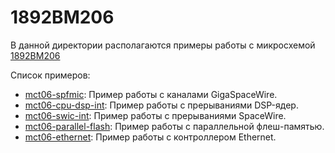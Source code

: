 # 1892ВМ206

В данной директории располагаются примеры работы с микросхемой [1892ВМ206](https://support.elvees.com/docs/Microchips/1892VM206/)

Список примеров:

- [mct06-spfmic](./mct06-spfmic/): Пример работы с каналами GigaSpaceWire.
- [mct06-cpu-dsp-int](./mct06-cpu-dsp-int/): Пример работы с прерываниями DSP-ядер.
- [mct06-swic-int](./mct06-swic-int/): Пример работы с прерываниями SpaceWire.
- [mct06-parallel-flash](./mct06-parallel-flash/): Пример работы с параллельной флеш-памятью.
- [mct06-ethernet](./mct06-ethernet/): Пример работы с контроллером Ethernet.
